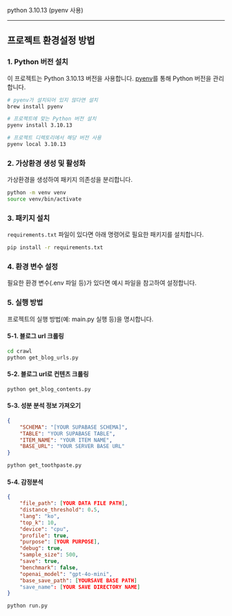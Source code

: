 python 3.10.13 (pyenv 사용)

---

## 프로젝트 환경설정 방법

### 1. Python 버전 설치
이 프로젝트는 Python 3.10.13 버전을 사용합니다. [pyenv](https://github.com/pyenv/pyenv)를 통해 Python 버전을 관리합니다.

```bash
# pyenv가 설치되어 있지 않다면 설치
brew install pyenv

# 프로젝트에 맞는 Python 버전 설치
pyenv install 3.10.13

# 프로젝트 디렉토리에서 해당 버전 사용
pyenv local 3.10.13
```

### 2. 가상환경 생성 및 활성화
가상환경을 생성하여 패키지 의존성을 분리합니다.

```bash
python -m venv venv
source venv/bin/activate
```

### 3. 패키지 설치
`requirements.txt` 파일이 있다면 아래 명령어로 필요한 패키지를 설치합니다.

```bash
pip install -r requirements.txt
```

### 4. 환경 변수 설정
필요한 환경 변수(.env 파일 등)가 있다면 예시 파일을 참고하여 설정합니다.

### 5. 실행 방법
프로젝트의 실행 방법(예: main.py 실행 등)을 명시합니다.

#### 5-1. 블로그 url 크롤링
```bash
cd crawl
python get_blog_urls.py
```
#### 5-2. 블로그 url로 컨텐츠 크롤링
```bash
python get_blog_contents.py
```

#### 5-3. 성분 분석 정보 가져오기

```json
{
    "SCHEMA": "[YOUR SUPABASE SCHEMA]",
    "TABLE": "YOUR SUPABASE TABLE",
    "ITEM_NAME": "YOUR ITEM NAME",
    "BASE_URL": "YOUR SERVER BASE URL"
}
```
```bash
python get_toothpaste.py
```

#### 5-4. 감정분석 

```json 
{
    "file_path": [YOUR DATA FILE PATH],
    "distance_threshold": 0.5,
    "lang": "ko",
    "top_k": 10,
    "device": "cpu",
    "profile": true,
    "purpose": [YOUR PURPOSE],
    "debug": true,
    "sample_size": 500,
    "save": true,
    "benchmark": false,
    "openai_model": "gpt-4o-mini",
    "base_save_path": [YOURSAVE BASE PATH]
    "save_name": [YOUR SAVE DIRECTORY NAME]
}
```

```bash
python run.py
```